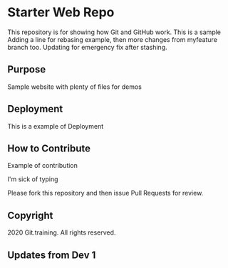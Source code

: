 # Starter Web Repo

This repository is for showing how Git and GitHub work. This is a sample
Adding a line for rebasing example, then more changes from myfeature branch too.
Updating for emergency fix after stashing.

## Purpose

Sample website with plenty of files for demos

## Deployment

This is a example of Deployment

## How to Contribute

Example of contribution

I'm sick of typing

Please fork this repository and then issue Pull Requests for review.

## Copyright

2020 Git.training. All rights reserved.

## Updates from Dev 1
